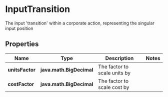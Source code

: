 

# InputTransition

The input 'transition' within a corporate action, representing the singular input position

## Properties

Name | Type | Description | Notes
------------ | ------------- | ------------- | -------------
**unitsFactor** | **java.math.BigDecimal** | The factor to scale units by | 
**costFactor** | **java.math.BigDecimal** | The factor to scale cost by | 



